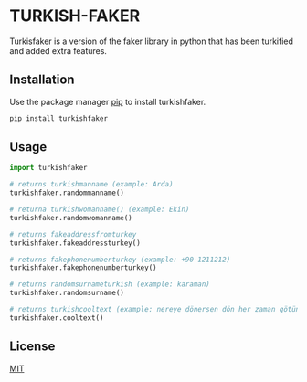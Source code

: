 # TURKISH-FAKER

Turkisfaker is a version of the faker library in python that has been turkified and added extra features.

## Installation

Use the package manager [pip](https://pip.pypa.io/en/stable/) to install turkishfaker.

```bash
pip install turkishfaker
```

## Usage

```python
import turkishfaker

# returns turkishmanname (example: Arda)
turkishfaker.randommanname()

# returna turkishwomanname() (example: Ekin)
turkishfaker.randomwomanname()

# returns fakeaddressfromturkey
turkishfaker.fakeaddressturkey()

# returns fakephonenumberturkey (example: +90-1211212)
turkishfaker.fakephonenumberturkey()

# returns randomsurnameturkish (example: karaman)
turkishfaker.randomsurname()

# returns turkishcooltext (example: nereye dönersen dön her zaman götün arkandadır)
turkishfaker.cooltext()

```


## License
[MIT](https://choosealicense.com/licenses/mit/)

